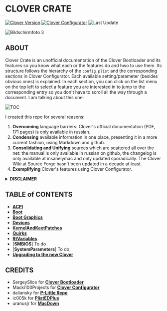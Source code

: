 # CLOVER CRATE
[![Clover Version](https://img.shields.io/badge/Clover-r5140.1-brightgreen.svg)](https://github.com/CloverHackyColor/CloverBootloader/releases)
[![Clover Configurator](https://img.shields.io/badge/Clover_Configurator-15.8.30-brightgreen.svg)](https://mackie100projects.altervista.org/download-clover-configurator/)
![Last Update](https://img.shields.io/badge/Last_Update_(mm/dd/yy):-10.08.21-informational.svg)

![Bildschirmfoto 3](https://user-images.githubusercontent.com/76865553/136567445-fc271f7d-48be-42ff-9fcf-b46deb8dcb91.png)

## ABOUT
Clover Crate is an unofficial documentation of the Clover Bootloader and its features so you know what each or the features do and hwo to use them. Its structure follows the hierarchy of the `config.plist` and the corresponding sections in Clover Configurator. Each available setting/parameter (besides obvious ones) is explained. In each section, you can click on the list menu on the top left to select a feature you are interested in to jump to the corresponding entry so you don't have to scroll all the way through a document. I am talking about this one: 

![TOC](https://user-images.githubusercontent.com/76865553/136510478-2bccd5ae-6cc6-4a98-8f8d-63c41de2d3b3.png)

I created this repo for several reasons:

1. **Overcoming** language barriers: Clover's official documentation (PDF, 171 pages) is only available in russian.
2. **Condensing** available information in one place, presenting it in a more current fashion, using Markdown and github.
3. **Consolidating and Unifying** sources which are scattered all over the net: the manual is only available in russian on github, the changelog is only available at insanelymac and only updated sporadically. The Clover Wiki at Source Forge hasn't been updated in a decade at least.
4. **Exemplifying** Clover's features using Clover Configurator.

<details>
<summary><strong>DISCLAIMER</strong></summary>

The information provided in this repository is primarily based on excerpts of the official russian documentation for Clover r5129 using AI-based translation tools (deepl, google and yandex translate). The translations were reviewed and redacted afterwards, so that they follow the rules of English grammar and spelling while preserving their meaning. Nevertheless, some facts may have been lost during the process of translation.
</details>

## TABLE of CONTENTS
- [**ACPI**](https://github.com/5T33Z0/Clover-Crate/tree/main/ACPI)
- [**Boot**](https://github.com/5T33Z0/Clover-Crate/tree/main/Boot)
- [**Boot Graphics**](https://github.com/5T33Z0/Clover-Crate/tree/main/Boot_Graphics)
- [**Devices**](https://github.com/5T33Z0/Clover-Crate/blob/main/Devices)
- [**KernelAndKextPatches**](https://github.com/5T33Z0/Clover-Crate/tree/main/Kernel_And_Kext_Patches)
- [**Quirks**](https://github.com/5T33Z0/Clover-Crate/tree/main/Quirks)
- [**RtVariables**](https://github.com/5T33Z0/Clover-Crate/tree/main/RtVariables)
- [**SMBIOS**] To do
- [**SystemParameters**] To do
- [**Upgrading to the new Clover**](https://github.com/5T33Z0/Clover-Crate/tree/main/Update_Clover)

## CREDITS
- SergeySlice for [**Clover Bootloader**](https://github.com/CloverHackyColor/CloverBootloader)
- Macki100Projects for [**Clover Configurator**](https://mackie100projects.altervista.org/download-clover-configurator/)
- daliansky for [**P-Little Repo**](https://github.com/daliansky/P-little)
- ic005k for [**PlistEDPlus**](https://github.com/ic005k/PlistEDPlus)
- uranusjr for [**MacDown**](https://macdown.uranusjr.com/)

